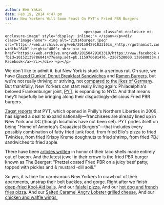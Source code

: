 ```yaml
---
author: Ben Yakas
date: Feb 19, 2014 4:47 pm
title: New Yorkers Will Soon Feast On PYT's Fried PBR Burgers
---
```


	
										<p><span class="mt-enclosure mt-enclosure-image" style="display: inline;"> </span></p><div class="image-none"> <img alt="21914burger.jpeg" src="https://web.archive.org/web/20150429103310im_/http://gothamist.com/attachments/byakas/21914burger.jpeg" width="640" height="480"> <br> <i> <a href="https://web.archive.org/web/20150429103310/https://www.facebook.com/photo.php?fbid=10152139786041477&amp;set=pb.115970681476.-2207520000.1386880334.&amp;type=3&amp;theater">via Facebook</a></i></div> <p></p>

<p>We don&apos;t like to admit it, but New York is stuck in a serious rut. Oh sure, we have <a href="https://web.archive.org/web/20150429103310/http://gothamist.com/2013/06/03/behold_the_dunkin_donuts_glazed_don.php">Glazed Dunkin&apos; Donut Breakfast Sandwiches</a> and <a href="https://web.archive.org/web/20150429103310/http://gothamist.com/tags/ramenburger">Ramen Burgers</a>, but we&apos;re not really thriving or striving, not <a href="https://web.archive.org/web/20150429103310/http://gothamist.com/2011/11/14/next_level_mcrib_features_bacon_moz.php">compared to the likes of Germany</a>. But thankfully, New Yorkers can start really living again: Philadelphia&apos;s beloved Frankenburger joint, <a href="https://web.archive.org/web/20150429103310/http://pytphilly.com/">PYT</a>, is expanding to NYC. And that means they&apos;ll hopefully be bringing along their disgustingly-delicious Fried PBR burgers.</p>

<p><a href="https://web.archive.org/web/20150429103310/http://www.zagat.com/b/pyt-is-going-national">Zagat reports</a> that PYT, which opened in Philly&apos;s Northern Liberties in 2009, has signed a deal to expand nationally&#x2014;franchisees are already lined up in New York and DC (though locations have not been set). PYT prides itself on being &quot;Home of America&apos;s Craaaziest Burgers&quot;&#x2014;that includes every possibly combination of fatty fried junk food, from fried Elio&apos;s pizza to fried Twinkies, from fried Krispy Kreme doughnuts to fried shrimp, from fried PBJ sandwiches to fried apple. </p>

<p>There have been <a href="https://web.archive.org/web/20150429103310/http://elitedaily.com/envision/food/these-are-the-10-craziest-burger-concoctions-pyt-philly-is-responsible-for-creating/">articles written</a> in honor of their taco shells made entirely out of bacon. And the latest jewel in their crown is the fried PBR burger known as The Beerger: &quot;Pretzel coated Fried PBR on a juicy beef patty, topped with pickles and &amp; mustard -dill aoili.&quot;</p>

<p>So yes, it is time for carnivorous New Yorkers to crawl out of their apartments, unstrap their belt buckles, and gorge. Right after we finish <a href="https://web.archive.org/web/20150429103310/http://gothamist.com/2011/07/11/vegan_fried_kool-aid_comes_to_the_e.php">deep-fried Kool-Aid balls</a>. And our <a href="https://web.archive.org/web/20150429103310/http://gothamist.com/2013/12/17/falafel_pizza.php">falafel pizza.</a> And our <a href="https://web.archive.org/web/20150429103310/http://gothamist.com/2013/05/13/hot_dogs_and_french_fries_top_new_p.php">hot dog and french fries pizza</a>. And our <a href="https://web.archive.org/web/20150429103310/http://gothamist.com/2013/04/09/salted_caramel_angry_lobster_fatty.php">Salted Caramel Angry Lobster grilled cheese.</a> And our <a href="https://web.archive.org/web/20150429103310/http://gothamist.com/2012/01/09/chicken_and_waffles_become_more_int.php">chicken and waffle wings.</a> </p>					
										
									
				